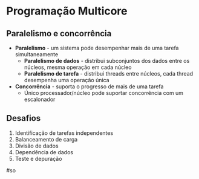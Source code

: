 
# Programação Multicore

## Paralelismo e concorrência

- **Paralelismo** - um sistema pode desempenhar mais de uma tarefa simultaneamente
	- **Paralelismo de dados** - distribui subconjuntos dos dados entre os núcleos, mesma operação em cada núcleo
	- **Paralelismo de tarefa** - distribui threads entre núcleos, cada thread desempenha uma operação única
- **Concorrência** - suporta o progresso de mais de uma tarefa
	- Único processador/núcleo pode suportar concorrência com um escalonador

## Desafios

1. Identificação de tarefas independentes
2. Balanceamento de carga
3. Divisão de dados
4. Dependência de dados
5. Teste e depuração




#so

